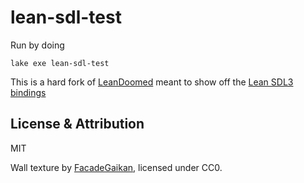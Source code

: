 # lean-sdl-test

Run by doing

``lake exe lean-sdl-test``

This is a hard fork of [LeanDoomed](https://github.com/oOo0oOo/LeanDoomed) meant to show off the [Lean SDL3 bindings](https://github.com/ValorZard/lean-sdl-test)


## License & Attribution

MIT

Wall texture by [FacadeGaikan](https://opengameart.org/node/31075), licensed under CC0.